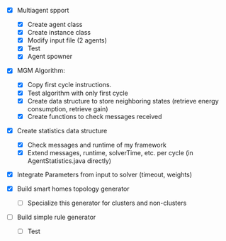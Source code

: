 
- [x] Multiagent spport
    - [x] Create agent class
    - [x] Create instance class
    - [x] Modify input file (2 agents)
    - [x] Test
    - [x] Agent spowner

- [x] MGM Algorithm:
    - [x] Copy first cycle instructions.
    - [x] Test algorithm with only first cycle
    - [x] Create data structure to store neighboring states (retrieve energy consumption, retrieve gain)
    - [x] Create functions to check messages received

- [x] Create statistics data structure
    - [x] Check messages and runtime of my framework
    - [x] Extend messages, runtime, solverTime, etc. per cycle (in AgentStatistics.java directly)

- [x] Integrate Parameters from input to solver (timeout, weights)

- [x] Build smart homes topology generator
    - [ ] Specialize this generator for clusters and non-clusters
    
- [ ] Build simple rule generator 
    - [ ] Test
    


